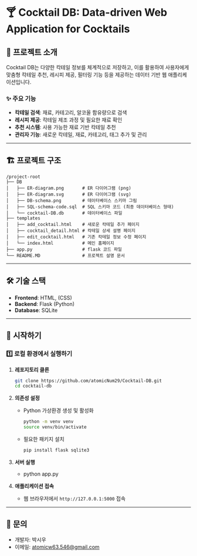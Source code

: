 # 🍸 Cocktail DB: Data-driven Web Application for Cocktails

## 📖 프로젝트 소개
Cocktail DB는 다양한 칵테일 정보를 체계적으로 저장하고, 이를 활용하여 사용자에게 맞춤형 칵테일 추천, 레시피 제공, 필터링 기능 등을 제공하는 데이터 기반 웹 애플리케이션입니다.

### ✨ 주요 기능
- **칵테일 검색**: 재료, 카테고리, 알코올 함유량으로 검색
- **레시피 제공**: 칵테일 제조 과정 및 필요한 재료 확인
- **추천 시스템**: 사용 가능한 재료 기반 칵테일 추천
- **관리자 기능**: 새로운 칵테일, 재료, 카테고리, 태그 추가 및 관리

---

## 🏗️ 프로젝트 구조
```
/project-root  
├── DB
│   ├── ER-diagram.png       # ER 다이어그램 (png)  
│   ├── ER-diagram.svg       # ER 다이어그램 (svg)  
│   ├── DB-schema.png        # 데이터베이스 스키마 그림  
│   ├── SQL-schema-code.sql  # SQL 스키마 코드 (최종 데이터베이스 형태)  
│   └── cocktail-DB.db       # 데이터베이스 파일  
├── templates                
│   ├── add_cocktail.html    # 새로운 칵테일 추가 페이지
│   ├── cocktail_detail.html # 칵테일 상세 설명 페이지  
│   ├── edit_cocktail.html   # 기존 칵테일 정보 수정 페이지
│   └── index.html           # 메인 홈페이지  
├── app.py                   # flask 코드 파일  
└── README.MD                # 프로젝트 설명 문서  
```

---

## 🛠️ 기술 스택
- **Frontend**: HTML, (CSS)
- **Backend**: Flask (Python)
- **Database**: SQLite

---

## 🚀 시작하기
### 1️⃣ 로컬 환경에서 실행하기
1. **레포지토리 클론**
    ```bash
    git clone https://github.com/atomicNum29/Cocktail-DB.git
    cd cocktail-db
    ```

2. **의존성 설정**
    - Python 가상환경 생성 및 활성화
      ```bash
      python -m venv venv
      source venv/bin/activate
      ```
    - 필요한 패키지 설치
      ```bash
      pip install flask sqlite3
      ```

3. **서버 실행**
    - python app.py

4. **애플리케이션 접속**
    - 웹 브라우저에서 `http://127.0.0.1:5000` 접속

---

## 📧 문의
- 개발자: 박시우
- 이메일: atomicw63.546@gmail.com
